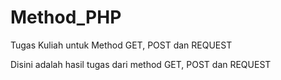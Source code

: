 # Method_PHP
Tugas Kuliah untuk Method GET, POST dan REQUEST

Disini adalah hasil tugas dari method GET, POST dan REQUEST
